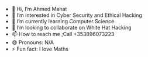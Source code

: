 - 👋 Hi, I’m Ahmed Mahat
- 👀 I’m interested in Cyber Security and Ethical Hacking
- 🌱 I’m currently learning Computer Science
- 💞️ I’m looking to collaborate on White Hat Hacking
- 📫 How to reach me ;Call +353896073223
- 😄 Pronouns: N/A
- ⚡ Fun fact: I love Maths

<!---
AhmedxNoob7/AhmedxNoob7 is a ✨ special ✨ repository because its `README.md` (this file) appears on your GitHub profile.
You can click the Preview link to take a look at your changes.
--->
